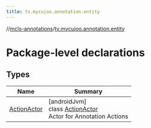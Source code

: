 ```yaml
---
title: tv.mycujoo.annotation.entity
---
```

//[mcls-annotations](../../index.html)/[tv.mycujoo.annotation.entity](index.html)



# Package-level declarations



## Types


| Name | Summary |
|---|---|
| [ActionActor](-action-actor/index.html) | [androidJvm]<br>class [ActionActor](-action-actor/index.html)<br>Actor for Annotation Actions |


